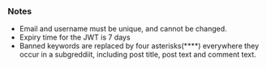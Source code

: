 ### Notes
- Email and username must be unique, and cannot be changed.
- Expiry time for the JWT is 7 days
- Banned keywords are replaced by four asterisks(****) everywhere they occur in a subgreddiit, including post title, post text and comment text.